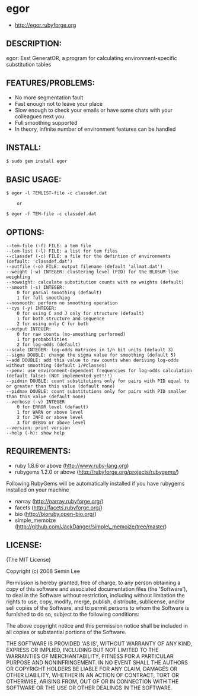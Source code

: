 # egor

* http://egor.rubyforge.org


## DESCRIPTION:

egor: Esst GeneratOR, a program for calculating environment-specific substitution tables


## FEATURES/PROBLEMS:

* No more segmentation fault
* Fast enough not to leave your place
* Slow enough to check your emails or have some chats with your colleagues next you
* Full smoothing supported
* In theory, infinite number of environment features can be handled


## INSTALL:

    $ sudo gem install egor


## BASIC USAGE:

    $ egor -l TEMLIST-file -c classdef.dat

        or

    $ egor -f TEM-file -c classdef.dat


## OPTIONS:
    --tem-file (-f) FILE: a tem file
    --tem-list (-l) FILE: a list for tem files
    --classdef (-c) FILE: a file for the defintion of environments (default: 'classdef.dat')
    --outfile (-o) FILE: output filename (default 'allmat.dat')
    --weight (-w) INTEGER: clustering level (PID) for the BLOSUM-like weighting
    --noweight: calculate substitution counts with no weights (default)
    --smooth (-s) INTEGER:
        0 for parial smoothing (default)
        1 for full smoothing
    --nosmooth: perform no smoothing operation
    --cys (-y) INTEGER:
        0 for using C and J only for structure (default)
        1 for both structure and sequence
        2 for using only C for both
    --output INTEGER:
        0 for raw counts (no-smoothing performed)
        1 for probabilities
        2 for log-odds (default)
    --scale INTEGER: log-odds matrices in 1/n bit units (default 3)
    --sigma DOUBLE: change the sigma value for smoothing (default 5)
    --add DOUBLE: add this value to raw counts when deriving log-odds without smoothing (default 1/#classes)
    --penv: use environment-dependent frequencies for log-odds calculation (default false) (NOT implemented yet!!!)
    --pidmin DOUBLE: count substitutions only for pairs with PID equal to or greater than this value (default none)
    --pidmax DOUBLE: count substitutions only for pairs with PID smaller than this value (default none)
    --verbose (-v) INTEGER
        0 for ERROR level (default)
        1 for WARN or above level
        2 for INFO or above level
        3 for DEBUG or above level
    --version: print version
    --help (-h): show help


## REQUIREMENTS:

* ruby 1.8.6 or above (http://www.ruby-lang.org)
* rubygems 1.2.0 or above (http://rubyforge.org/projects/rubygems/)

Following RubyGems will be automatically installed if you have rubygems installed on your machine

* narray (http://narray.rubyforge.org/)
* facets (http://facets.rubyforge.org/)
* bio (http://bioruby.open-bio.org/)
* simple\_memoize (http://github.com/JackDanger/simple\_memoize/tree/master)


## LICENSE:

(The MIT License)

Copyright (c) 2008 Semin Lee

Permission is hereby granted, free of charge, to any person obtaining
a copy of this software and associated documentation files (the
'Software'), to deal in the Software without restriction, including
without limitation the rights to use, copy, modify, merge, publish,
distribute, sublicense, and/or sell copies of the Software, and to
permit persons to whom the Software is furnished to do so, subject to
the following conditions:

The above copyright notice and this permission notice shall be
included in all copies or substantial portions of the Software.

THE SOFTWARE IS PROVIDED 'AS IS', WITHOUT WARRANTY OF ANY KIND,
EXPRESS OR IMPLIED, INCLUDING BUT NOT LIMITED TO THE WARRANTIES OF
MERCHANTABILITY, FITNESS FOR A PARTICULAR PURPOSE AND NONINFRINGEMENT.
IN NO EVENT SHALL THE AUTHORS OR COPYRIGHT HOLDERS BE LIABLE FOR ANY
CLAIM, DAMAGES OR OTHER LIABILITY, WHETHER IN AN ACTION OF CONTRACT,
TORT OR OTHERWISE, ARISING FROM, OUT OF OR IN CONNECTION WITH THE
SOFTWARE OR THE USE OR OTHER DEALINGS IN THE SOFTWARE.
